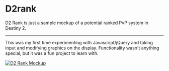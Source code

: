 # D2rank

D2 Rank is just a sample mockup of a potential ranked PvP system in Destiny 2. 

***

This was my first time experimenting with Javascript/jQuery and taking input and modifying graphics on the display. Functionality wasn't anything special, but it was a fun project to learn with. 

[![D2 Rank Mockup](https://repository-images.githubusercontent.com/117438776/04788d00-2c87-4e67-8819-8bdf1370d12f)](https://aschnitkey.github.io/D2rank/)
